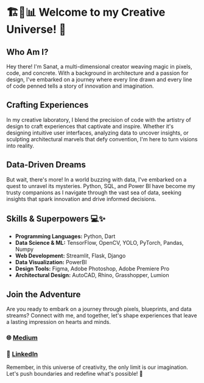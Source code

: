 # 🏗️🎨📊 Welcome to my Creative Universe! 🚀

## Who Am I?
Hey there! I'm Sanat, a multi-dimensional creator weaving magic in pixels, code, and concrete. With a background in architecture and a passion for design, I've embarked on a journey where every line drawn and every line of code penned tells a story of innovation and imagination.

## Crafting Experiences
In my creative laboratory, I blend the precision of code with the artistry of design to craft experiences that captivate and inspire. Whether it's designing intuitive user interfaces, analyzing data to uncover insights, or sculpting architectural marvels that defy convention, I'm here to turn visions into reality.

## Data-Driven Dreams
But wait, there's more! In a world buzzing with data, I've embarked on a quest to unravel its mysteries. Python, SQL, and Power BI have become my trusty companions as I navigate through the vast sea of data, seeking insights that spark innovation and drive informed decisions.

## Skills & Superpowers 💻✨

- **Programming Languages:** Python, Dart
- **Data Science & ML:** TensorFlow, OpenCV, YOLO, PyTorch, Pandas, Numpy
- **Web Development:** Streamlit, Flask, Django
- **Data Visualization:** PowerBI
- **Design Tools:** Figma, Adobe Photoshop, Adobe Premiere Pro
- **Architectural Design:** AutoCAD, Rhino, Grasshopper, Lumion

## Join the Adventure

Are you ready to embark on a journey through pixels, blueprints, and data streams? Connect with me, and together, let's shape experiences that leave a lasting impression on hearts and minds.

### 🌐 [Medium](https://medium.com/@arsanatl)
### 💼 [LinkedIn](https://www.linkedin.com/in/sanatladkat/)

Remember, in this universe of creativity, the only limit is our imagination. Let's push boundaries and redefine what's possible! 🌟
